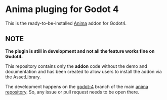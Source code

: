 # Anima pluging for Godot 4

This is the ready-to-be-installed [Anima](#https://github.com/ceceppa/anima) addon for Godot4.

## NOTE

**The plugin is still in development and not all the feature works fine on Godot4.**

This repository contains only the **addon** code without the demo and documentation and has been created to allow users to install the addon via the AssetLibrary.

The development happens on the [godot-4](#https://github.com/ceceppa/anima/tree/godot-4) branch of the main [anima repository](#https://github.com/ceceppa/anima/). So, any issue or pull request needs to be open there.